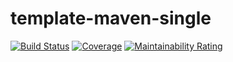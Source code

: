 # template-maven-single

[![Build Status](https://travis-ci.org/quike/template-maven-single.svg?branch=master)](https://travis-ci.org/quike/template-maven-single)
[![Coverage](https://sonarcloud.io/api/project_badges/measure?project=template-maven-single&metric=coverage)](https://sonarcloud.io/dashboard?id=template-maven-single)
[![Maintainability Rating](https://sonarcloud.io/api/project_badges/measure?project=template-maven-single&metric=sqale_rating)](https://sonarcloud.io/dashboard?id=template-maven-single)

